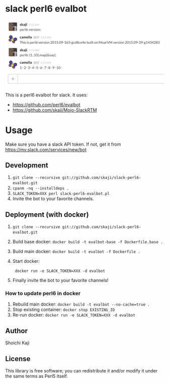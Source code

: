 # slack perl6 evalbot

![](misc/screenshot.png)

This is a perl6 evalbot for slack. It uses:

* https://github.com/perl6/evalbot
* https://github.com/skaji/Mojo-SlackRTM

# Usage

Make sure you have a slack API token.
If not, get it from https://my.slack.com/services/new/bot

## Development

1. `git clone --recursive git://github.com/skaji/slack-perl6-evalbot.git`
2. `cpanm -nq --installdeps .`
3. `SLACK_TOKEN=XXX perl slack-perl6-evalbot.pl`
4. Invite the bot to your favorite channels.

## Deployment (with docker)

1. `git clone --recursive git://github.com/skaji/slack-perl6-evalbot.git`
2. Build base docker: `docker build -t evalbot-base -f Dockerfile.base .`
3. Build main docker: `docker build -t evalbot -f Dockerfile .`
4. Start docker:

        docker run -e SLACK_TOKEN=XXX -d evalbot

5. Finally invite the bot to your favorite channels!

### How to update perl6 in docker

1. Rebuild main docker: `docker build -t evalbot --no-cache=true .`
2. Stop existing container: `docker stop EXISTING_ID`
3. Re-run docker: `docker run -e SLACK_TOKEN=XXX -d evalbot`

## Author

Shoichi Kaji

## License

This library is free software; you can redistribute it and/or modify it under the same terms as Perl5 itself.
